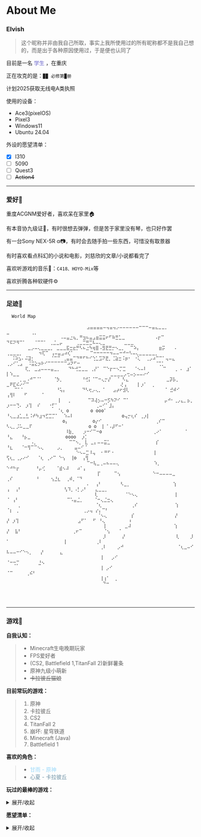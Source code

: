 # About Me
### Elvish
> 这个昵称并非由我自己所取，事实上我所使用过的所有昵称都不是我自己想的，而是出于各种原因使用过，于是便也认同了


目前是一名<span  style="color:#6b66cc; "> 学生 </span>，在重庆

正在攻克的是：`▉▉ 必修第▉册`

计划2025获取无线电A类执照

使用的设备：
- Ace3(pixelOS)
- Pixel3
- Windows11
- Ubuntu 24.04

外设的愿望清单：
- [x] l310
- [ ] 5090
- [ ] Quest3
- [ ] ~~Action4~~

---
### 爱好🎈
重度ACGNM爱好者，喜欢呆在家里🏠

有本音协九级证🎼，有时很想去弹弹，但是苦于家里没有琴，也只好作罢

有一台Sony NEX-5R α📷，有时会去随手拍一些东西，可惜没有取景器

有时喜欢看点科幻的小说和电影，刘慈欣的文章/小说都看完了

喜欢听游戏的音乐🎵：`C418、HOYO-Mix`等

喜欢折腾各种软硬件⚙️

---
### 足迹👣
```
  World Map

                              ⣠⣤⣤⣤⣤⠤⢤⣤⢤⡠⠤⠤⠤⠤⠤⠤⠒⠒⠒⠤⣤⣄⣀⣀⡀                       ⣀        ⢀⡀
                    ⠠⠤⣤⣐⢦⡀⠛⣲⠦⣤⣠⣶⣭⣭⠖⠋⠷⣛⣁⣀           ⠠⡖⠉        ⠙⠯⠝⠻⠉⠁   ⠈⠉⠉⠁ ⢀⣈⣀⡤     ⢀⣀⣉⣛⣉⠧⠤⢄⣀       ⣀⣀⣀
        ⣀⡠⠤⢄⣀⣀⣀⡀ ⣀⣀⣀⣯⣒⣖⡛⠣⠦⣐⠳⢶⣿⠠⣻⣟⣛⡒⠢⣀⡀  ⠉⠵⡄       ⣶⡭   ⠠        ⢀⣀⣀⣀⡀      ⠲⢏⠉ ⢠⠤⣤⣠⠴⢎⠁      ⠉⠒⠒⠒⠒⠒⠲⠤⠤⠒⠚⠒⠣⠤⢄⣀⣀⣀⣀⣀⡀
  ⠨⠵⣢⠄⠬⣽⡂      ⠈⠉⠉ ⢀⣤⣤⠉⠙⠛⠋⠓⠊⢑⣁⣩⠝⣟⡀⢈⣵⣒⠨⡶⠂ ⠐⢅  ⢀⡠⠴⠉⠉⠁⢤⠤⣄       ⢀⡠⠊⢁⣠  ⠨⣭⣕⡲⠗⠊⠉⠉⠉⠉⠉⠉⠴⠝⠋⠒                            ⠈⢉⡁
       ⢏⡀ ⣀⣠⠤⠤⠤⣤⣀⡀   ⠙⠓⢚⣉⣀⣀ ⢀⡜⠁ ⠉⠑⡖⠒⠢⡉⣉   ⠈⠢⠤⠇      ⠉   ⢀ ⠄ ⣰⠁  ⡇⠱⣀⣀                                  ⣀⣀⣀⣀⡠⢒⠤⡢⠤⠤⠔⠊
     ⡀⣀⠠⠚⠉⠈⠁    ⠈⡳⡀       ⠘⢚⡅⠈⠉⠒⢄⡒⡜  ⠈ ⠣⣄              ⣀⡽⡧⡀ ⣀⠟⣏⠮⠔⠊⠉                                  ⢜⢠    ⡇⡰⠁  ⡀
   ⠉⠁⠁            ⠘⢥⡄      ⠙⠣⢖⡠⢄⡀⠈   ⣠⡴⠖⣺⢇             ⠈ ⣚⠾⠊                                         ⢠⢻⠇   ⠋     ⠈
                   ⢸   ⡀      ⠉⠽⢼⡢⠤⠒⡫⠳⠝⠊ ⠉⠁             ⡤⠚⠂⢀⡠⣄⡀⡦⡀  ⡰⠒⠒⢙⠄ ⡰⢹  ⠎   ⠐⡋⠁              ⢀⠤⠊⠁⣸⡄
                   ⠈⢆ o        o ooo⠁                  ⠘⢄⣀⣰⣁⣀⣃⠨⠞⠳⣰⠲⣋⣉⡉⠁  ⠱⠤⠇                  o⢤⡒⢆⠎ ⢀⡰⡇
                     o⡄         o⡔⠊                    ⢀⠎⠉    ⠣⢄⡀⡨⠥⣀⣀⠏                     o o  ⡇⠈⠠⡼⠋⠒⠁
                      ⠸⣷⡀   ⡰⠒⠊⠉⠒o                   ⢀⠔⠁        ⠈   ⠘⣄   ⠘⡦⣀             oooo  ⡰⡁
         ⠠⡀            ⠉⠉⠢⡀ ⣇ ⣀⡄⠤⠤⣭⣁                 ⡎               ⠘⣆   ⠈⠒⢻⠉⠉⠢⢄     ⡠⡀    ⣤⠤⠊⠈
                          ⠑⠢⠤⣉⠸⢤  ⠂⠛⠋⠐               ⡇                ⢫⢆⡀⢀⡠⠔⠊   ⠈⢆ ⢀⠔⠉ ⠑⢢  ⢸o  ⢠⢻
                              ⠉⠒⢧⣀⢀⠤⠦⠤⠤⢄             ⠱⡀                ⠑⠚⠓⡖      ⠘⡤⢊    ⠈⣾⠢⠼   ⠴⠁⡄
                                  ⡏     ⠉⢢            ⠑⠒⠤⠤⠤⠤⣀           ⢀⠎         ⠃    ⢢⣘⣆  ⢀⠾⡀⠈⠙
                              ⠄  ⢠⠃       ⠣⣀⡀                ⢱      ⢠  ⢠⠃                ⢣⠹⡀⠠⡃⡠⠃   ⣄⣀⣀⡀
                                 ⢇          ⠈⠑⠢⢄              ⡇     ⠈ ⢠⠃                  ⠉⠡⣤⣈⡀    ⠈⠒⢄⣈⣒⢄
    ⢀                            ⠈⢆           ⢀⠎              ⢱       ⠈⡆ ⢀                        ⢀⡠⢤ ⡔⡄⠉⠃
                                  ⠈⠢⢄         ⡎               ⡜       ⡜ ⡰⢹                      ⣠⠋⠁  ⠋ ⠘⢄         ⠆
                                    ⢸       ⣀⠼                ⢱      ⡜  ⣧⠃                   ⢀⠖⠉        ⠈⢢   ⠈
                                    ⡸      ⡜                   ⢇    ⡸   ⠁                    ⢸           ⢀⠇
                                   ⢀⠇    ⡠⠚                    ⠈⢆⣀⠤⠊                          ⠧⠤⠤⠒⠊⠑⠢⡀   ⡜      ⣄
                                   ⢸   ⡠⠊                                                            ⠈⠒⢒⡉       ⣘⠢
                                   ⢸ ⡠⠊                                                                ⠈⠉     ⢀⠮⠃
                                   ⢸⢰⠁  ⡀
                                    ⠙⠒




```

---
### 游戏👾
**自我认知：**
>- Minecraft生电晚期玩家
>- FPS爱好者
>- (CS2, Battlefield 1,TitanFall 2)新鲜薯条
>- 原神九级小萌新
>- ~~卡拉彼丘猫娘~~

**目前常玩的游戏：**
> 1. 原神
> 2. 卡拉彼丘
> 3. CS2
> 4. TitanFall 2
> 5. 崩坏: 星穹铁道
> 6. Minecraft (Java)
> 7. Battlefield 1

**喜欢的角色：**
>- <span  style="color:#9bd9fa; ">甘雨 - 原神</span>
>- <span  style="color:#6c90a3; ">心夏 - 卡拉彼丘</span>
> 


**玩过的最棒的游戏：**
<details markdown='1'><summary>展开/收起</summary>

> - 最佳FPS剧情设计：TitanFall 2/COD现代战争系列
> - 最硬核FPS：CS2/Battlefield 1
> - 最佳解密：Portal/Sulerliminal
> - 最佳文字冒险：饿殍: 明末千里行
> - 最有趣的恐怖游戏：米塔Miside
> - 最棒的猫猫模拟器：Stray
> - 最好的飞行模拟器：Microsoft Flight Simulator 2020
> - 最没完全搞懂的游戏：雀魂
> - 最棒的_第一人称射击_游戏：Wallpaper Engine
> - ~~最多玩家为猫娘的游戏：卡拉彼丘~~

</details>

**愿望清单：**
<details markdown='1'><summary>展开/收起</summary>

- [ ] VRchat
- [ ] 星际公民
- [ ] Microsoft Flight Simulator 2024
- [ ] Battlefield 5/2042

</details>


